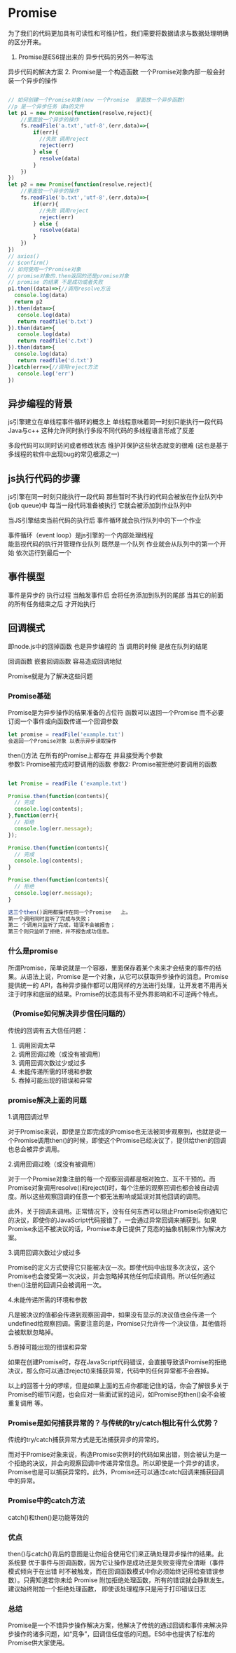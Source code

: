 # Promise

为了我们的代码更加具有可读性和可维护性，我们需要将数据请求与数据处理明确的区分开来。

1. Promise是ES6提出来的 异步代码的另外一种写法

异步代码的解决方案
2. Promise是一个构造函数  一个Promise对象内部一般会封装一个异步的操作

```js

// 如何创建一个Promise对象(new 一个Promise  里面放一个异步函数)
//p 是一个异步任务 读a的文件
let p1 = new Promise(function(resolve,reject){
    //里面放一个异步的操作
    fs.readFile('a.txt','utf-8',(err,data)=>{
        if(err){
          //失败 调用reject
          reject(err)
        } else {
          resolve(data)
        }
    })
})
let p2 = new Promise(function(resolve,reject){
    //里面放一个异步的操作
    fs.readFile('b.txt','utf-8',(err,data)=>{
        if(err){
          //失败 调用reject
          reject(err)
        } else {
          resolve(data)
        }
    })
})
// axios()
// $confirm()
// 如何使用一个Promise对象
// promise对象的.then返回的还是promise对象
// promise 的结果 不是成功或者失败
p1.then((data)=>{//调用resolve方法
  console.log(data)
  return p2
}).then(data=>{
   console.log(data)
   return readfile('b.txt')
}).then(data=>{
   console.log(data)
   return readfile('c.txt')
}).then(data=>{
  console.log(data)
   return readfile('d.txt')
})catch(err=>{//调用reject方法
   console.log('err')
})

```

## 异步编程的背景

js引擎建立在单线程事件循环的概念上  单线程意味着同一时刻只能执行一段代码
Java与c++ 这种允许同时执行多段不同代码的多线程语言形成了反差

多段代码可以同时访问或者修改状态 维护并保护这些状态就变的很难 (这也是基于多线程的软件中出现bug的常见根源之一)

## js执行代码的步骤

js引擎在同一时刻只能执行一段代码  那些暂时不执行的代码会被放在作业队列中(job queue)中
每当一段代码准备被执行  它就会被添加到作业队列中

当JS引擎结束当前代码的执行后  事件循环就会执行队列中的下一个作业

事件循环（event loop）是js引擎的一个内部处理线程  
能监视代码的执行并管理作业队列
既然是一个队列   作业就会从队列中的第一个开始 依次运行到最后一个

## 事件模型

事件是异步的
执行过程  当触发事件后 会将任务添加到队列的尾部  当其它的前面的所有任务结束之后  才开始执行

## 回调模式

即node.js中的回掉函数  也是异步编程的  当 调用的时候  是放在队列的结尾

回调函数 嵌套回调函数  容易造成回调地狱 

Promise就是为了解决这些问题  

### Promise基础

Promise是为异步操作的结果准备的占位符   函数可以返回一个Promise   而不必要订阅一个事件或向函数传递一个回调参数 

```js
let promise = readFile('example.txt')
会返回一个Promise对象 以表示异步读取操作 
```

then()方法 在所有的Promise上都存在  并且接受两个参数  
参数1: Promise被完成时要调用的函数
参数2: Promise被拒绝时要调用的函数

```js

let Promise = readFile ('example.txt')

Promise.then(function(contents){
  // 完成
  console.log(contents);
},function(err){
  // 拒绝
  console.log(err.message);
});

Promise.then(function(contents){
  // 完成
  console.log(contents);
}

Promise.then(function(contents){
  // 拒绝
  console.log(err.message);
}

这三个then()调用都操作在同一个Promise	上。
第一个调用同时监听了完成与失败；
第二 个调用只监听了完成，错误不会被报告；
第三个则只监听了拒绝，并不报告成功信息。

```

### 什么是promise

所谓Promise，简单说就是一个容器，里面保存着某个未来才会结束的事件的结果。从语法上说，Promise 是一个对象，从它可以获取异步操作的消息。Promise 提供统一的 API，各种异步操作都可以用同样的方法进行处理，让开发者不用再关注于时序和底层的结果。Promise的状态具有不受外界影响和不可逆两个特点。

### （Promise如何解决异步信任问题的）

传统的回调有五大信任问题：

1. 调用回调太早
2. 调用回调过晚（或没有被调用）
3. 调用回调次数过少或过多
4. 未能传递所需的环境和参数
5. 吞掉可能出现的错误和异常


### promise解决上面的问题

1.调用回调过早

对于Promise来说，即使是立即完成的Promise也无法被同步观察到，也就是说一个Promise调用then()的时候，即使这个Promise已经决议了，提供给then的回调也总会被异步调用。

2.调用回调过晚（或没有被调用）

对于一个Promise对象注册的每一个观察回调都是相对独立、互不干预的。而Promise对象调用resolve()和reject()时，每个注册的观察回调也都会被自动调度。所以这些观察回调的任意一个都无法影响或延误对其他回调的调用。

此外，关于回调未调用。正常情况下，没有任何东西可以阻止Promise向你通知它的决议，即使你的JavaScript代码报错了，一会通过异常回调来捕获到。如果Promise永远不被决议的话，Promise本身已提供了竞态的抽象机制来作为解决方案。

3.调用回调次数过少或过多

Promise的定义方式使得它只能被决议一次。即使代码中出现多次决议，这个Promise也会接受第一次决议，并会忽略掉其他任何后续调用。所以任何通过then()注册的回调只会被调用一次。

4.未能传递所需的环境和参数

凡是被决议的值都会传递到观察回调中，如果没有显示的决议值也会传递一个undefined给观察回调。需要注意的是，Promise只允许传一个决议值，其他值将会被默默忽略掉。

5.吞掉可能出现的错误和异常

如果在创建Promise时，存在JavaScript代码错误，会直接导致该Promise的拒绝决议，那么你可以通过reject()来捕获异常，代码中的任何异常都不会吞掉。

以上的回答十分的啰嗦，但是如果上面的五点你都能记住的话，你会了解很多关于Promise的细节问题，也会应对一些面试官的追问，如Promise的then()会不会被重复调用 等。


### Promise是如何捕获异常的？与传统的try/catch相比有什么优势？

传统的try/catch捕获异常方式是无法捕获异步的异常的。

而对于Promise对象来说，构造Promise实例时的代码如果出错，则会被认为是一个拒绝的决议，并会向观察回调中传递异常信息。所以即使是一个异步的请求，Promise也是可以捕获异常的。此外，Promise还可以通过catch回调来捕获回调中的异常。

### Promise中的catch方法

catch()和then()是功能等效的

### 优点  

then()与catch()背后的意图是让你组合使用它们来正确处理异步操作的结果。此系统要 优于事件与回调函数，因为它让操作是成功还是失败变得完全清晰（事件模式倾向于在出错 时不被触发，而在回调函数模式中你必须始终记得检查错误参数）。只需知道若你未给 Promise	附加拒绝处理函数，所有的错误就会静默发生。建议始终附加一个拒绝处理函数， 即使该处理程序只是用于打印错误日志

### 总结

Promise是一个不错异步操作解决方案，他解决了传统的通过回调和事件来解决异步操作的诸多问题，如“竞争”，回调信任度低的问题。ES6中也提供了标准的Promise供大家使用。